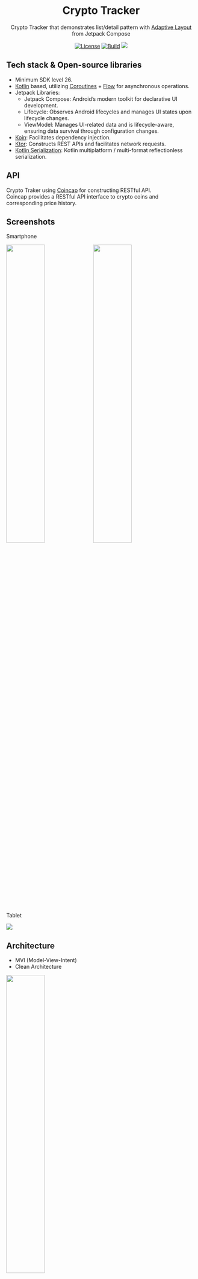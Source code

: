 <h1 align="center">Crypto Tracker</h1>

<p align="center">  
  Crypto Tracker that demonstrates list/detail pattern with <a href="https://developer.android.com/develop/ui/compose/layouts/adaptive/list-detail">Adaptive Layout</a> from Jetpack Compose
</p>

<p align="center">
  <a href="https://opensource.org/licenses/Apache-2.0"><img alt="License" src="https://img.shields.io/badge/License-Apache%202.0-blue.svg"/></a>
  <a href="https://github.com/tecruz/CryptoTracker/actions/workflows/android.yml"><img alt="Build" src="https://github.com/tecruz/VisitedCountries/actions/workflows/android.yml/badge.svg"/></a>
  <a href="https://codecov.io/gh/tecruz/CryptoTracker"><img src="https://codecov.io/gh/tecruz/CryptoTracker/graph/badge.svg?token=7vB8MLLmd9"/> 
 </a>
</p>

## Tech stack & Open-source libraries
- Minimum SDK level 26.
- [Kotlin](https://kotlinlang.org/) based, utilizing [Coroutines](https://github.com/Kotlin/kotlinx.coroutines) + [Flow](https://kotlin.github.io/kotlinx.coroutines/kotlinx-coroutines-core/kotlinx.coroutines.flow/) for asynchronous operations.
- Jetpack Libraries:
  - Jetpack Compose: Android’s modern toolkit for declarative UI development.
  - Lifecycle: Observes Android lifecycles and manages UI states upon lifecycle changes.
  - ViewModel: Manages UI-related data and is lifecycle-aware, ensuring data survival through configuration changes.
- [Koin](https://insert-koin.io/): Facilitates dependency injection.
- [Ktor](https://ktor.io/): Constructs REST APIs and facilitates network requests.
- [Kotlin Serialization](https://github.com/Kotlin/kotlinx.serialization): Kotlin multiplatform / multi-format reflectionless serialization.

## API
Crypto Traker using [Coincap](https://docs.coincap.io/) for constructing RESTful API.<br>
Coincap provides a RESTful API interface to crypto coins and corresponding price history.

## Screenshots
<p>  
  Smartphone
</p>
<img src="https://github.com/user-attachments/assets/a464270b-4abc-4a85-adef-36ce8cb5a42c" width="45%"/>
<img src="https://github.com/user-attachments/assets/673e15eb-df7f-4ec2-97df-0dab337c43d3" width="45%"/>


<p>  
  Tablet
</p>
<img src="https://github.com/user-attachments/assets/4742eefb-18e0-47cf-9cab-3c7a5ab787ae"/>

## Architecture
- MVI (Model-View-Intent)
- Clean Architecture 

<img src="https://github.com/user-attachments/assets/ab055255-ea96-406a-82b9-69033a61c4e7" width="45%"/>





